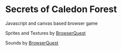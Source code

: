 # Secrets of Caledon Forest
Javascript and canvas based browser game

Sprites and Textures by [BrowserQuest](https://github.com/mozilla/BrowserQuest)

Sounds by [BrowserQuest](https://github.com/mozilla/BrowserQuest)
